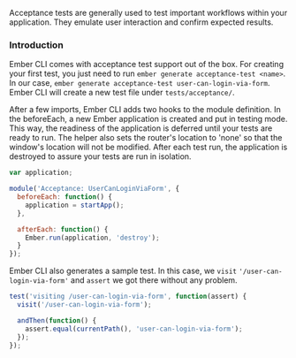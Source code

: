 Acceptance tests are generally used to test important workflows within your application. They emulate user interaction and confirm expected results.

### Introduction

Ember CLI comes with acceptance test support out of the box. For creating your
first test, you just need to run `ember generate acceptance-test <name>`. In
our case, `ember generate acceptance-test user-can-login-via-form`. Ember CLI will
create a new test file under `tests/acceptance/`.

After a few imports, Ember CLI adds two hooks to the module definition. In the 
beforeEach, a new Ember application is created and put in testing mode. This way, 
the readiness of the application is deferred until your tests are ready to run. 
The helper also sets the router's location to 'none' so that the window's location 
will not be modified. After each test run, the application is destroyed to assure your 
tests are run in isolation.

```javascript {data-filename=tests/acceptance/user-can-login-via-form-test.js}
var application;

module('Acceptance: UserCanLoginViaForm', {
  beforeEach: function() {
    application = startApp();
  },

  afterEach: function() {
    Ember.run(application, 'destroy');
  }
});
```

Ember CLI also generates a sample test. In this case, we `visit` 
`'/user-can-login-via-form'` and `assert` we got there without any problem.

```javascript {data-filename=tests/acceptance/user-can-login-via-form-test.js}
test('visiting /user-can-login-via-form', function(assert) {
  visit('/user-can-login-via-form');

  andThen(function() {
    assert.equal(currentPath(), 'user-can-login-via-form');
  });
});
```

